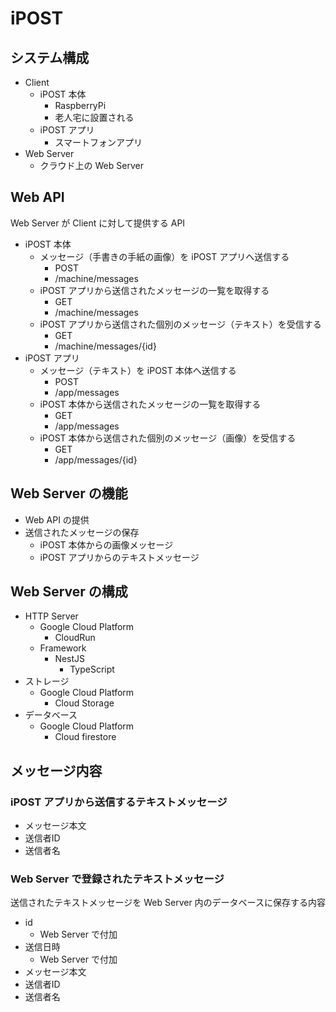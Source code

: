 # iPOST

## システム構成

- Client
    - iPOST 本体
        - RaspberryPi
        - 老人宅に設置される
    - iPOST アプリ
        - スマートフォンアプリ
- Web Server
    - クラウド上の Web Server

## Web API

Web Server が Client に対して提供する API

- iPOST 本体
    - メッセージ（手書きの手紙の画像）を iPOST アプリへ送信する
        - POST
        - /machine/messages
    - iPOST アプリから送信されたメッセージの一覧を取得する
        - GET
        - /machine/messages
    - iPOST アプリから送信された個別のメッセージ（テキスト）を受信する
        - GET
        - /machine/messages/{id}
- iPOST アプリ
    - メッセージ（テキスト）を iPOST 本体へ送信する
        - POST
        - /app/messages
    - iPOST 本体から送信されたメッセージの一覧を取得する
        - GET
        - /app/messages
    - iPOST 本体から送信された個別のメッセージ（画像）を受信する
        - GET
        - /app/messages/{id}

## Web Server の機能

- Web API の提供
- 送信されたメッセージの保存
    - iPOST 本体からの画像メッセージ
    - iPOST アプリからのテキストメッセージ

## Web Server の構成

- HTTP Server
    - Google Cloud Platform
        - CloudRun
    - Framework
        - NestJS
            - TypeScript
- ストレージ
    - Google Cloud Platform
        - Cloud Storage
- データベース
    - Google Cloud Platform
        - Cloud firestore

## メッセージ内容

### iPOST アプリから送信するテキストメッセージ

- メッセージ本文
- 送信者ID
- 送信者名

### Web Server で登録されたテキストメッセージ

送信されたテキストメッセージを Web Server 内のデータベースに保存する内容

- id
    - Web Server で付加
- 送信日時
    - Web Server で付加
- メッセージ本文
- 送信者ID
- 送信者名
